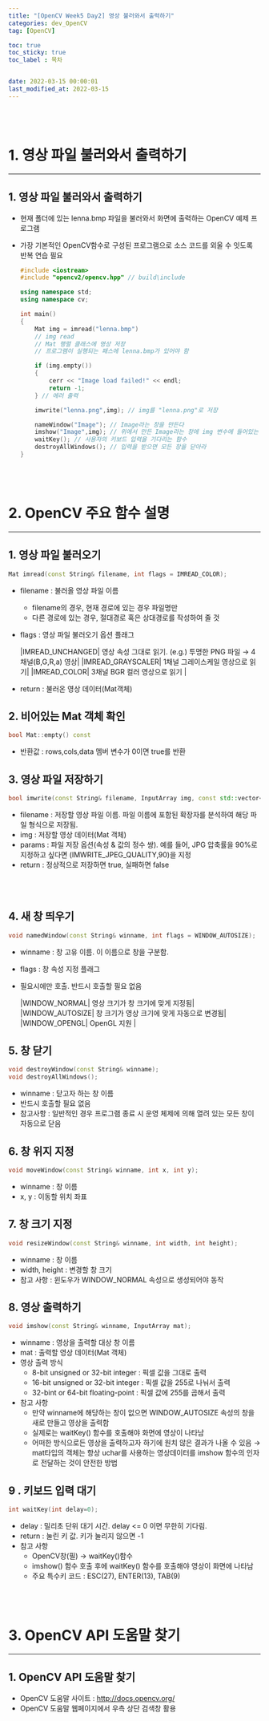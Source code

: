 ```yaml
---
title: "[OpenCV Week5 Day2] 영상 불러와서 출력하기"
categories: dev_OpenCV
tag: [OpenCV]

toc: true
toc_sticky: true
toc_label : 목차


date: 2022-03-15 00:00:01
last_modified_at: 2022-03-15 
---
```

<br>
<br>

# 1. 영상 파일 불러와서 출력하기
---
## 1. 영상 파일 불러와서 출력하기
* 현재 폴더에 있는 lenna.bmp 파일을 불러와서 화면에 출력하는 OpenCV 예제 프로그램
* 가장 기본적인 OpenCV함수로 구성된 프로그램으로 소스 코드를 외울 수 잇도록 반복 연습 필요
  
    ```cpp
    #include <iostream>
    #include "opencv2/opencv.hpp" // build\include

    using namespace std;
    using namespace cv;

    int main()
    {
        Mat img = imread("lenna.bmp")
        // img read
        // Mat 행렬 클래스에 영상 저장
        // 프로그램이 실행되는 패스에 lenna.bmp가 있어야 함
  
        if (img.empty())
        {
            cerr << "Image load failed!" << endl;
            return -1;
        } // 에러 출력
  
        imwrite("lenna.png",img); // img를 "lenna.png"로 저장
  
        nameWindow("Image"); // Image라는 창을 만든다
        imshow("Image",img); // 위에서 만든 Image라는 창에 img 변수에 들어있는 영상데이터를 화면에 출력
        waitKey(); // 사용자의 키보드 입력을 기다리는 함수
        destroyAllWindows(); // 입력을 받으면 모든 창을 닫아라
    }
    ```
<br>
<br>

# 2. OpenCV 주요 함수 설명
---
## 1. 영상 파일 불러오기
```cpp
Mat imread(const String& filename, int flags = IMREAD_COLOR);
```
* filename : 불러올 영상 파일 이름
    - filename의 경우, 현재 경로에 있는 경우 파일명만
    - 다른 경로에 있는 경우, 절대경로 혹은 상대경로를 작성하여 줄 것 
* flags : 영상 파일 불러오기 옵션 플래그 

    |IMREAD_UNCHANGED| 영상 속성 그대로 읽기. (e.g.) 투명한 PNG 파일 → 4채널(B,G,R,a) 영상|
    |IMREAD_GRAYSCALER| 1채널 그레이스케일 영상으로 읽기|
    |IMREAD_COLOR| 3채널 BGR 컬러 영상으로 읽기 |

* return : 불러온 영상 데이터(Mat객체) 

## 2. 비어있는 Mat 객체 확인
```cpp
bool Mat::empty() const
```
* 반환값 : rows,cols,data 멤버 변수가 0이면 true를 반환

## 3. 영상 파일 저장하기
```cpp
bool imwrite(const String& filename, InputArray img, const std::vector<int>& params = std::vector<int>());
```
* filename : 저장할 영상 파일 이름. 파일 이름에 포함된 확장자를 분석하여 해당 파일 형식으로 저장됨.
* img : 저장할 영상 데이터(Mat 객체)
* params : 파일 저장 옵션(속성 & 값의 정수 쌍). 예를 들어, JPG 압축률을 90%로 지정하고 싶다면 (IMWRITE_JPEG_QUALITY,90)을 지정
* return :  정상적으로 저장하면 true, 실패하면 false
<br>
<br>

## 4. 새 창 띄우기
```cpp
void namedWindow(const String& winname, int flags = WINDOW_AUTOSIZE);
```
* winname : 창 고유 이름. 이 이름으로 창을 구분함.
* flags : 창 속성 지정 플래그
* 필요시에만 호출. 반드시 호출할 필요 없음 
    
    |WINDOW_NORMAL| 영상 크기가 창 크기에 맞게 지정됨|
    |WINDOW_AUTOSIZE| 창 크기가 영상 크기에 맞게 자동으로 변경됨|
    |WINDOW_OPENGL| OpenGL 지원 |

## 5. 창 닫기
```cpp
void destroyWindow(const String& winname);
void destroyAllWindows();
```
* winname : 닫고자 하는 창 이름
* 반드시 호출할 필요 없음
* 참고사항 : 일반적인 경우 프로그램 종료 시 운영 체제에 의해 열려 있는 모든 창이 자동으로 닫음

## 6. 창 위지 지정
```cpp
void moveWindow(const String& winname, int x, int y);
```
* winname : 창 이름
* x, y : 이동할 위치 좌표 

## 7. 창 크기 지정
```cpp
void resizeWindow(const String& winname, int width, int height);
``` 
* winname : 창 이름 
* width, height : 변경할 창 크기 
* 참고 사항 : 윈도우가 WINDOW_NORMAL 속성으로 생성되어야 동작 

## 8. 영상 출력하기
```cpp
void imshow(const String& winname, InputArray mat);
```
* winname : 영상을 출력할 대상 창 이름
* mat : 출력할 영상 데이터(Mat 객체)
* 영상 출력 방식 
    - 8-bit unsigned or 32-bit integer : 픽셀 값을 그대로 출력 
    - 16-bit unsigned or 32-bit integer : 픽셀 값을 255로 나눠서 출력 
    - 32-bint or 64-bit floating-point : 픽셀 값에 255를 곱해서 출력
* 참고 사항 
    - 만약 winname에 해당하는 창이 없으면 WINDOW_AUTOSIZE 속성의 창을 새로 만들고 영상을 출력함
    - 실제로는 waitKey() 함수를 호출해야 화면에 영상이 나타남
    - 어떠한 방식으로든 영상을 출력하고자 하기에 원치 않은 결과가 나올 수 있음 → mat타입의 객체는 항상 uchar를 사용하는 영상데이터를 imshow 함수의 인자로 전달하는 것이 안전한 방법 

## 9 . 키보드 입력 대기
```cpp
int waitKey(int delay=0); 
```
* delay : 밀리초 단위 대기 시간. delay <= 0 이면 무한히 기다림.
* return : 눌린 키 값. 키가 눌리지 않으면 -1
* 참고 사항 
    - OpenCV창(필) → waitKey()함수
    - imshow() 함수 호출 후에 waitKey() 함수를 호출해야 영상이 화면에 나타남 
    - 주요 특수키 코드 : ESC(27), ENTER(13), TAB(9)

<br>
<br>

# 3. OpenCV API 도움말 찾기
---
## 1. OpenCV API 도움말 찾기
* OpenCV 도움말 사이트 : http://docs.opencv.org/
* OpenCV 도움말 웹페이지에서 우측 상단 검색창 활용